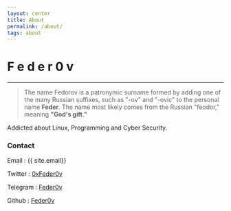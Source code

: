 ```yaml
---
layout: center
title: About
permalink: /about/
tags: about
---
```


# F e d e r 0 v 

---
>The name Fedorov is a patronymic surname formed by adding one of the many Russian suffixes, such as "-ov" and "-ovic" to the personal name **Feder**. The name most likely comes from the Russian "feodor," meaning **"God's gift."**

Addicted about Linux, Programming and Cyber Security.

### Contact
Email : {{ site.email}}

Twitter : <a href="https://twitter.com/0xfeder0v" target="_blank">0xFeder0v</a>

Telegram : <a href="https://telegram.me/feder0v" target="_blank">Feder0v</a>

Github : <a href="https://github.com/feder0v" target="_blank">Feder0v</a>

